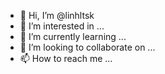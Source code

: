 - 👋 Hi, I’m @linhltsk
- 👀 I’m interested in ...
- 🌱 I’m currently learning ...
- 💞️ I’m looking to collaborate on ...
- 📫 How to reach me ...

<!---
linhltsk/linhltsk is a ✨ special ✨ repository because its `README.md` (this file) appears on your GitHub profile.
You can click the Preview link to take a look at your changes.
--->
